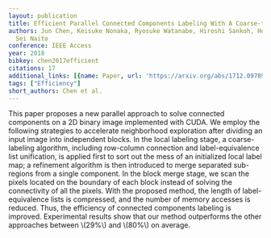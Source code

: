 ```yaml
---
layout: publication
title: Efficient Parallel Connected Components Labeling With A Coarse-to-fine Strategy
authors: Jun Chen, Keisuke Nonaka, Ryosuke Watanabe, Hiroshi Sankoh, Houari Sabirin,
  Sei Naito
conference: IEEE Access
year: 2018
bibkey: chen2017efficient
citations: 17
additional_links: [{name: Paper, url: 'https://arxiv.org/abs/1712.09789'}]
tags: ["Efficiency"]
short_authors: Chen et al.
---
```

This paper proposes a new parallel approach to solve connected components on
a 2D binary image implemented with CUDA. We employ the following strategies to
accelerate neighborhood exploration after dividing an input image into
independent blocks. In the local labeling stage, a coarse-labeling algorithm,
including row-column connection and label-equivalence list unification, is
applied first to sort out the mess of an initialized local label map; a
refinement algorithm is then introduced to merge separated sub-regions from a
single component. In the block merge stage, we scan the pixels located on the
boundary of each block instead of solving the connectivity of all the pixels.
With the proposed method, the length of label-equivalence lists is compressed,
and the number of memory accesses is reduced. Thus, the efficiency of connected
components labeling is improved. Experimental results show that our method
outperforms the other approaches between \\(29%\\) and \\(80%\\) on average.